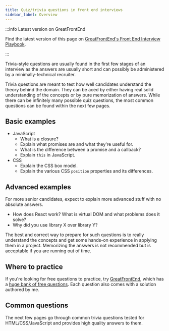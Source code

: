 ```yaml
---
title: Quiz/trivia questions in front end interviews
sidebar_label: Overview
---
```


:::info Latest version on GreatFrontEnd

Find the latest version of this page on [GreatFrontEnd's Front End Interview Playbook](https://www.greatfrontend.com/front-end-interview-playbook/quiz?utm_source=frontendinterviewhandbook&utm_medium=referral&gnrs=frontendinterviewhandbook).

:::

Trivia-style questions are usually found in the first few stages of an interview as the answers are usually short and can possibly be administered by a minimally-technical recruiter.

Trivia questions are meant to test how well candidates understand the theory behind the domain. They can be aced by either having real solid understanding of the concepts or by pure memorization of answers. While there can be infinitely many possible quiz questions, the most common questions can be found within the next few pages.

## Basic examples

- JavaScript
  - What is a closure?
  - Explain what promises are and what they're useful for.
  - What is the difference between a promise and a callback?
  - Explain `this` in JavaScript.
- CSS
  - Explain the CSS box model.
  - Explain the various CSS `position` properties and its differences.

## Advanced examples

For more senior candidates, expect to explain more advanced stuff with no absolute answers.

- How does React work? What is virtual DOM and what problems does it solve?
- Why did you use library X over library Y?

The best and correct way to prepare for such questions is to really understand the concepts and get some hands-on experience in applying them in a project. Memorizing the answers is not recommended but is acceptable if you are running out of time.

## Where to practice

If you're looking for free questions to practice, try [GreatFrontEnd](https://www.greatfrontend.com?utm_source=frontendinterviewhandbook&utm_medium=referral&gnrs=frontendinterviewhandbook), which has a [huge bank of free questions](https://www.greatfrontend.com/questions/quiz?utm_source=frontendinterviewhandbook&utm_medium=referral&gnrs=frontendinterviewhandbook). Each question also comes with a solution authored by me.

## Common questions

The next few pages go through common trivia questions tested for HTML/CSS/JavaScript and provides high quality answers to them.
